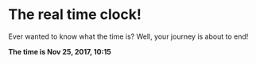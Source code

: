 # The real time clock!

Ever wanted to know what the time is? Well, your journey is about to end!

**The time is Nov 25, 2017, 10:15**